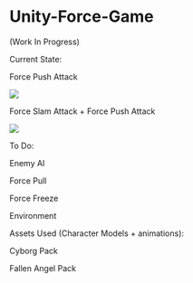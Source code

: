 # Unity-Force-Game
(Work In Progress)

Current State:

Force Push Attack

![](images/preview1.gif)

Force Slam Attack + Force Push Attack

![](images/preview2.gif)

To Do: 

Enemy AI

Force Pull

Force Freeze

Environment


Assets Used (Character Models + animations):

Cyborg Pack

Fallen Angel Pack

